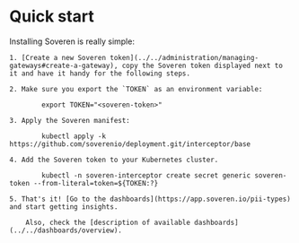 # Quick start

Installing Soveren is really simple:


    1. [Create a new Soveren token](../../administration/managing-gateways#create-a-gateway), copy the Soveren token displayed next to it and have it handy for the following steps.
     
    2. Make sure you export the `TOKEN` as an environment variable:
    
            export TOKEN="<soveren-token>"
    
    3. Apply the Soveren manifest:     

            kubectl apply -k https://github.com/soverenio/deployment.git/interceptor/base
    
    4. Add the Soveren token to your Kubernetes cluster.

            kubectl -n soveren-interceptor create secret generic soveren-token --from-literal=token=${TOKEN:?}
    
    5. That's it! [Go to the dashboards](https://app.soveren.io/pii-types) and start getting insights.

        Also, check the [description of available dashboards](../../dashboards/overview).
